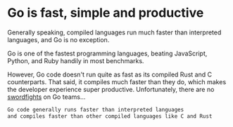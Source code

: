 # Go is fast, simple and productive

Generally speaking, compiled languages run much faster than interpreted languages, and Go is no exception.

Go is one of the fastest programming languages, beating JavaScript, Python, and Ruby handily in most benchmarks.

However, Go code doesn't run quite as fast as its compiled Rust and C counterparts.
That said, it compiles much faster than they do, which makes the developer experience super productive.
Unfortunately, there are no [swordfights](https://xkcd.com/303/) on Go teams...

```md
Go code generally runs faster than interpreted languages
and compiles faster than other compiled languages like C and Rust
```

